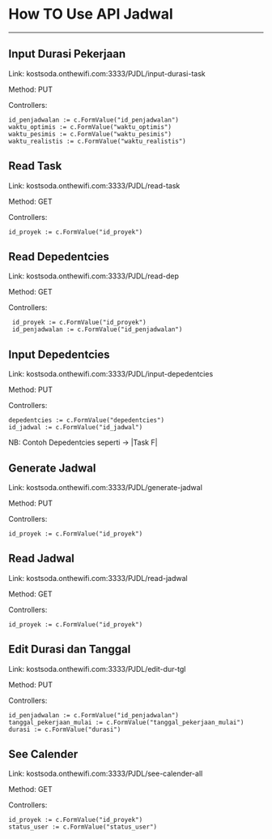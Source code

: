 # How TO Use API Jadwal
__________
##  Input Durasi Pekerjaan

Link: kostsoda.onthewifi.com:3333/PJDL/input-durasi-task

Method: PUT

Controllers:

    id_penjadwalan := c.FormValue("id_penjadwalan")
	waktu_optimis := c.FormValue("waktu_optimis")
	waktu_pesimis := c.FormValue("waktu_pesimis")
	waktu_realistis := c.FormValue("waktu_realistis")

## Read Task

Link: kostsoda.onthewifi.com:3333/PJDL/read-task

Method: GET

Controllers:

    id_proyek := c.FormValue("id_proyek")

## Read Depedentcies

Link: kostsoda.onthewifi.com:3333/PJDL/read-dep

Method: GET

Controllers:
    
     id_proyek := c.FormValue("id_proyek")
     id_penjadwalan := c.FormValue("id_penjadwalan")

## Input Depedentcies

Link: kostsoda.onthewifi.com:3333/PJDL/input-depedentcies

Method: PUT

Controllers:

    depedentcies := c.FormValue("depedentcies")
    id_jadwal := c.FormValue("id_jadwal")

NB: Contoh Depedentcies seperti -> |Task F|

##  Generate Jadwal

Link: kostsoda.onthewifi.com:3333/PJDL/generate-jadwal

Method: PUT

Controllers:

    id_proyek := c.FormValue("id_proyek")

##  Read Jadwal

Link: kostsoda.onthewifi.com:3333/PJDL/read-jadwal

Method: GET

Controllers:

    id_proyek := c.FormValue("id_proyek")

##  Edit Durasi dan Tanggal

Link: kostsoda.onthewifi.com:3333/PJDL/edit-dur-tgl

Method: PUT

Controllers:

    id_penjadwalan := c.FormValue("id_penjadwalan")
    tanggal_pekerjaan_mulai := c.FormValue("tanggal_pekerjaan_mulai")
    durasi := c.FormValue("durasi")

##  See Calender

Link: kostsoda.onthewifi.com:3333/PJDL/see-calender-all

Method: GET

Controllers:

    id_proyek := c.FormValue("id_proyek")
    status_user := c.FormValue("status_user")

